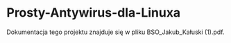 # Prosty-Antywirus-dla-Linuxa
Dokumentacja tego projektu znajduje się w pliku BSO_Jakub_Kałuski (1).pdf.
